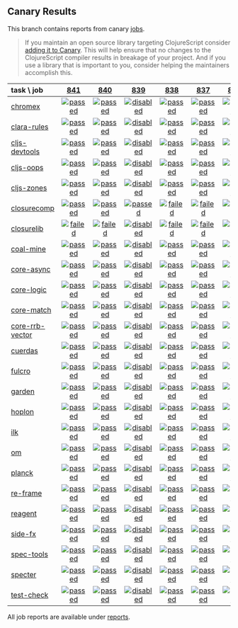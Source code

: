 ## Canary Results

This branch contains reports from canary [jobs](https://github.com/cljs-oss/canary/tree/jobs).

> If you maintain an open source library targeting ClojureScript consider [adding it to Canary](https://github.com/cljs-oss/canary/tree/master#how-to-participate). This will help ensure that no changes to the ClojureScript compiler results in breakage of your project. And if you use a library that is important to you, consider helping the maintainers accomplish this.

[//]: # (begin_overview_table)

| task \ job | <a href="reports/2019/03/13/job-000841-1.10.521-230e46a" title="job #841 finished on 2019-03-13">841</a> | <a href="reports/2019/03/10/job-000840-1.10.521-230e46a" title="job #840 finished on 2019-03-10">840</a> | <a href="reports/2019/03/09/job-000839-1.10.521-230e46a" title="job #839 finished on 2019-03-09">839</a> | <a href="reports/2019/03/09/job-000838-1.10.521-230e46a" title="job #838 finished on 2019-03-09">838</a> | <a href="reports/2019/03/08/job-000837-1.10.521-230e46a" title="job #837 finished on 2019-03-08">837</a> | <a href="reports/2019/03/07/job-000836-1.10.521-230e46a" title="job #836 finished on 2019-03-07">836</a> | <a href="reports/2019/03/06/job-000835-1.10.521-230e46a" title="job #835 finished on 2019-03-06">835</a> | <a href="reports/2019/03/05/job-000834-1.10.521-230e46a" title="job #834 finished on 2019-03-05">834</a> | <a href="reports/2019/03/03/job-000833-1.10.522-ba9a31a" title="job #833 finished on 2019-03-03">833</a> | <a href="reports/2019/03/03/job-000832-1.10.522-3cdb1a3" title="job #832 finished on 2019-03-03">832</a> |
| :--- | :---: | :---: | :---: | :---: | :---: | :---: | :---: | :---: | :---: | :---: |
| [chromex](https://github.com/binaryage/chromex) | <a href="reports/2019/03/13/job-000841-1.10.521-230e46a#-chromex"><img title="passed" src="http://box.binaryage.com/s-passed.svg"><a> | <a href="reports/2019/03/10/job-000840-1.10.521-230e46a#-chromex"><img title="passed" src="http://box.binaryage.com/s-passed.svg"><a> | <a href="reports/2019/03/09/job-000839-1.10.521-230e46a#-chromex"><img title="disabled" src="http://box.binaryage.com/s-disabled.svg"><a> | <a href="reports/2019/03/09/job-000838-1.10.521-230e46a#-chromex"><img title="passed" src="http://box.binaryage.com/s-passed.svg"><a> | <a href="reports/2019/03/08/job-000837-1.10.521-230e46a#-chromex"><img title="passed" src="http://box.binaryage.com/s-passed.svg"><a> | <a href="reports/2019/03/07/job-000836-1.10.521-230e46a#-chromex"><img title="passed" src="http://box.binaryage.com/s-passed.svg"><a> | <a href="reports/2019/03/06/job-000835-1.10.521-230e46a#-chromex"><img title="passed" src="http://box.binaryage.com/s-passed.svg"><a> | <a href="reports/2019/03/05/job-000834-1.10.521-230e46a#-chromex"><img title="passed" src="http://box.binaryage.com/s-passed.svg"><a> | <a href="reports/2019/03/03/job-000833-1.10.522-ba9a31a#-chromex"><img title="passed" src="http://box.binaryage.com/s-passed.svg"><a> | <a href="reports/2019/03/03/job-000832-1.10.522-3cdb1a3#-chromex"><img title="passed" src="http://box.binaryage.com/s-passed.svg"><a> |
| [clara-rules](https://github.com/cerner/clara-rules) | <a href="reports/2019/03/13/job-000841-1.10.521-230e46a#-clara-rules"><img title="passed" src="http://box.binaryage.com/s-passed.svg"><a> | <a href="reports/2019/03/10/job-000840-1.10.521-230e46a#-clara-rules"><img title="passed" src="http://box.binaryage.com/s-passed.svg"><a> | <a href="reports/2019/03/09/job-000839-1.10.521-230e46a#-clara-rules"><img title="disabled" src="http://box.binaryage.com/s-disabled.svg"><a> | <a href="reports/2019/03/09/job-000838-1.10.521-230e46a#-clara-rules"><img title="passed" src="http://box.binaryage.com/s-passed.svg"><a> | <a href="reports/2019/03/08/job-000837-1.10.521-230e46a#-clara-rules"><img title="passed" src="http://box.binaryage.com/s-passed.svg"><a> | <a href="reports/2019/03/07/job-000836-1.10.521-230e46a#-clara-rules"><img title="passed" src="http://box.binaryage.com/s-passed.svg"><a> | <a href="reports/2019/03/06/job-000835-1.10.521-230e46a#-clara-rules"><img title="passed" src="http://box.binaryage.com/s-passed.svg"><a> | <a href="reports/2019/03/05/job-000834-1.10.521-230e46a#-clara-rules"><img title="passed" src="http://box.binaryage.com/s-passed.svg"><a> | <a href="reports/2019/03/03/job-000833-1.10.522-ba9a31a#-clara-rules"><img title="passed" src="http://box.binaryage.com/s-passed.svg"><a> | <a href="reports/2019/03/03/job-000832-1.10.522-3cdb1a3#-clara-rules"><img title="passed" src="http://box.binaryage.com/s-passed.svg"><a> |
| [cljs-devtools](https://github.com/binaryage/cljs-devtools) | <a href="reports/2019/03/13/job-000841-1.10.521-230e46a#-cljs-devtools"><img title="passed" src="http://box.binaryage.com/s-passed.svg"><a> | <a href="reports/2019/03/10/job-000840-1.10.521-230e46a#-cljs-devtools"><img title="passed" src="http://box.binaryage.com/s-passed.svg"><a> | <a href="reports/2019/03/09/job-000839-1.10.521-230e46a#-cljs-devtools"><img title="disabled" src="http://box.binaryage.com/s-disabled.svg"><a> | <a href="reports/2019/03/09/job-000838-1.10.521-230e46a#-cljs-devtools"><img title="passed" src="http://box.binaryage.com/s-passed.svg"><a> | <a href="reports/2019/03/08/job-000837-1.10.521-230e46a#-cljs-devtools"><img title="passed" src="http://box.binaryage.com/s-passed.svg"><a> | <a href="reports/2019/03/07/job-000836-1.10.521-230e46a#-cljs-devtools"><img title="passed" src="http://box.binaryage.com/s-passed.svg"><a> | <a href="reports/2019/03/06/job-000835-1.10.521-230e46a#-cljs-devtools"><img title="passed" src="http://box.binaryage.com/s-passed.svg"><a> | <a href="reports/2019/03/05/job-000834-1.10.521-230e46a#-cljs-devtools"><img title="passed" src="http://box.binaryage.com/s-passed.svg"><a> | <a href="reports/2019/03/03/job-000833-1.10.522-ba9a31a#-cljs-devtools"><img title="passed" src="http://box.binaryage.com/s-passed.svg"><a> | <a href="reports/2019/03/03/job-000832-1.10.522-3cdb1a3#-cljs-devtools"><img title="passed" src="http://box.binaryage.com/s-passed.svg"><a> |
| [cljs-oops](https://github.com/binaryage/cljs-oops) | <a href="reports/2019/03/13/job-000841-1.10.521-230e46a#-cljs-oops"><img title="passed" src="http://box.binaryage.com/s-passed.svg"><a> | <a href="reports/2019/03/10/job-000840-1.10.521-230e46a#-cljs-oops"><img title="passed" src="http://box.binaryage.com/s-passed.svg"><a> | <a href="reports/2019/03/09/job-000839-1.10.521-230e46a#-cljs-oops"><img title="disabled" src="http://box.binaryage.com/s-disabled.svg"><a> | <a href="reports/2019/03/09/job-000838-1.10.521-230e46a#-cljs-oops"><img title="passed" src="http://box.binaryage.com/s-passed.svg"><a> | <a href="reports/2019/03/08/job-000837-1.10.521-230e46a#-cljs-oops"><img title="passed" src="http://box.binaryage.com/s-passed.svg"><a> | <a href="reports/2019/03/07/job-000836-1.10.521-230e46a#-cljs-oops"><img title="passed" src="http://box.binaryage.com/s-passed.svg"><a> | <a href="reports/2019/03/06/job-000835-1.10.521-230e46a#-cljs-oops"><img title="passed" src="http://box.binaryage.com/s-passed.svg"><a> | <a href="reports/2019/03/05/job-000834-1.10.521-230e46a#-cljs-oops"><img title="passed" src="http://box.binaryage.com/s-passed.svg"><a> | <a href="reports/2019/03/03/job-000833-1.10.522-ba9a31a#-cljs-oops"><img title="passed" src="http://box.binaryage.com/s-passed.svg"><a> | <a href="reports/2019/03/03/job-000832-1.10.522-3cdb1a3#-cljs-oops"><img title="passed" src="http://box.binaryage.com/s-passed.svg"><a> |
| [cljs-zones](https://github.com/binaryage/cljs-zones) | <a href="reports/2019/03/13/job-000841-1.10.521-230e46a#-cljs-zones"><img title="passed" src="http://box.binaryage.com/s-passed.svg"><a> | <a href="reports/2019/03/10/job-000840-1.10.521-230e46a#-cljs-zones"><img title="passed" src="http://box.binaryage.com/s-passed.svg"><a> | <a href="reports/2019/03/09/job-000839-1.10.521-230e46a#-cljs-zones"><img title="disabled" src="http://box.binaryage.com/s-disabled.svg"><a> | <a href="reports/2019/03/09/job-000838-1.10.521-230e46a#-cljs-zones"><img title="passed" src="http://box.binaryage.com/s-passed.svg"><a> | <a href="reports/2019/03/08/job-000837-1.10.521-230e46a#-cljs-zones"><img title="passed" src="http://box.binaryage.com/s-passed.svg"><a> | <a href="reports/2019/03/07/job-000836-1.10.521-230e46a#-cljs-zones"><img title="passed" src="http://box.binaryage.com/s-passed.svg"><a> | <a href="reports/2019/03/06/job-000835-1.10.521-230e46a#-cljs-zones"><img title="passed" src="http://box.binaryage.com/s-passed.svg"><a> | <a href="reports/2019/03/05/job-000834-1.10.521-230e46a#-cljs-zones"><img title="passed" src="http://box.binaryage.com/s-passed.svg"><a> | <a href="reports/2019/03/03/job-000833-1.10.522-ba9a31a#-cljs-zones"><img title="passed" src="http://box.binaryage.com/s-passed.svg"><a> | <a href="reports/2019/03/03/job-000832-1.10.522-3cdb1a3#-cljs-zones"><img title="passed" src="http://box.binaryage.com/s-passed.svg"><a> |
| [closurecomp](https://github.com/mfikes/closurecomp) | <a href="reports/2019/03/13/job-000841-1.10.521-230e46a#-closurecomp"><img title="passed" src="http://box.binaryage.com/s-passed.svg"><a> | <a href="reports/2019/03/10/job-000840-1.10.521-230e46a#-closurecomp"><img title="passed" src="http://box.binaryage.com/s-passed.svg"><a> | <a href="reports/2019/03/09/job-000839-1.10.521-230e46a#-closurecomp"><img title="passed" src="http://box.binaryage.com/s-passed.svg"><a> | <a href="reports/2019/03/09/job-000838-1.10.521-230e46a#-closurecomp"><img title="failed" src="http://box.binaryage.com/s-failed.svg"><a> | <a href="reports/2019/03/08/job-000837-1.10.521-230e46a#-closurecomp"><img title="failed" src="http://box.binaryage.com/s-failed.svg"><a> | <a href="reports/2019/03/07/job-000836-1.10.521-230e46a#-closurecomp"><img title="failed" src="http://box.binaryage.com/s-failed.svg"><a> | <a href="reports/2019/03/06/job-000835-1.10.521-230e46a#-closurecomp"><img title="failed" src="http://box.binaryage.com/s-failed.svg"><a> | <a href="reports/2019/03/05/job-000834-1.10.521-230e46a#-closurecomp"><img title="failed" src="http://box.binaryage.com/s-failed.svg"><a> | <a href="reports/2019/03/03/job-000833-1.10.522-ba9a31a#-closurecomp"><img title="failed" src="http://box.binaryage.com/s-failed.svg"><a> | <a href="reports/2019/03/03/job-000832-1.10.522-3cdb1a3#-closurecomp"><img title="failed" src="http://box.binaryage.com/s-failed.svg"><a> |
| [closurelib](https://github.com/mfikes/closurelib) | <a href="reports/2019/03/13/job-000841-1.10.521-230e46a#-closurelib"><img title="failed" src="http://box.binaryage.com/s-failed.svg"><a> | <a href="reports/2019/03/10/job-000840-1.10.521-230e46a#-closurelib"><img title="failed" src="http://box.binaryage.com/s-failed.svg"><a> | <a href="reports/2019/03/09/job-000839-1.10.521-230e46a#-closurelib"><img title="disabled" src="http://box.binaryage.com/s-disabled.svg"><a> | <a href="reports/2019/03/09/job-000838-1.10.521-230e46a#-closurelib"><img title="failed" src="http://box.binaryage.com/s-failed.svg"><a> | <a href="reports/2019/03/08/job-000837-1.10.521-230e46a#-closurelib"><img title="failed" src="http://box.binaryage.com/s-failed.svg"><a> | <a href="reports/2019/03/07/job-000836-1.10.521-230e46a#-closurelib"><img title="failed" src="http://box.binaryage.com/s-failed.svg"><a> | <a href="reports/2019/03/06/job-000835-1.10.521-230e46a#-closurelib"><img title="failed" src="http://box.binaryage.com/s-failed.svg"><a> | <a href="reports/2019/03/05/job-000834-1.10.521-230e46a#-closurelib"><img title="failed" src="http://box.binaryage.com/s-failed.svg"><a> | <a href="reports/2019/03/03/job-000833-1.10.522-ba9a31a#-closurelib"><img title="failed" src="http://box.binaryage.com/s-failed.svg"><a> | <a href="reports/2019/03/03/job-000832-1.10.522-3cdb1a3#-closurelib"><img title="failed" src="http://box.binaryage.com/s-failed.svg"><a> |
| [coal-mine](https://github.com/mfikes/coal-mine) | <a href="reports/2019/03/13/job-000841-1.10.521-230e46a#-coal-mine"><img title="passed" src="http://box.binaryage.com/s-passed.svg"><a> | <a href="reports/2019/03/10/job-000840-1.10.521-230e46a#-coal-mine"><img title="passed" src="http://box.binaryage.com/s-passed.svg"><a> | <a href="reports/2019/03/09/job-000839-1.10.521-230e46a#-coal-mine"><img title="disabled" src="http://box.binaryage.com/s-disabled.svg"><a> | <a href="reports/2019/03/09/job-000838-1.10.521-230e46a#-coal-mine"><img title="passed" src="http://box.binaryage.com/s-passed.svg"><a> | <a href="reports/2019/03/08/job-000837-1.10.521-230e46a#-coal-mine"><img title="passed" src="http://box.binaryage.com/s-passed.svg"><a> | <a href="reports/2019/03/07/job-000836-1.10.521-230e46a#-coal-mine"><img title="passed" src="http://box.binaryage.com/s-passed.svg"><a> | <a href="reports/2019/03/06/job-000835-1.10.521-230e46a#-coal-mine"><img title="passed" src="http://box.binaryage.com/s-passed.svg"><a> | <a href="reports/2019/03/05/job-000834-1.10.521-230e46a#-coal-mine"><img title="passed" src="http://box.binaryage.com/s-passed.svg"><a> | <a href="reports/2019/03/03/job-000833-1.10.522-ba9a31a#-coal-mine"><img title="passed" src="http://box.binaryage.com/s-passed.svg"><a> | <a href="reports/2019/03/03/job-000832-1.10.522-3cdb1a3#-coal-mine"><img title="unknown" src="http://box.binaryage.com/s-unknown.svg"><a> |
| [core-async](https://github.com/clojure/core.async) | <a href="reports/2019/03/13/job-000841-1.10.521-230e46a#-core-async"><img title="passed" src="http://box.binaryage.com/s-passed.svg"><a> | <a href="reports/2019/03/10/job-000840-1.10.521-230e46a#-core-async"><img title="passed" src="http://box.binaryage.com/s-passed.svg"><a> | <a href="reports/2019/03/09/job-000839-1.10.521-230e46a#-core-async"><img title="disabled" src="http://box.binaryage.com/s-disabled.svg"><a> | <a href="reports/2019/03/09/job-000838-1.10.521-230e46a#-core-async"><img title="passed" src="http://box.binaryage.com/s-passed.svg"><a> | <a href="reports/2019/03/08/job-000837-1.10.521-230e46a#-core-async"><img title="passed" src="http://box.binaryage.com/s-passed.svg"><a> | <a href="reports/2019/03/07/job-000836-1.10.521-230e46a#-core-async"><img title="passed" src="http://box.binaryage.com/s-passed.svg"><a> | <a href="reports/2019/03/06/job-000835-1.10.521-230e46a#-core-async"><img title="passed" src="http://box.binaryage.com/s-passed.svg"><a> | <a href="reports/2019/03/05/job-000834-1.10.521-230e46a#-core-async"><img title="passed" src="http://box.binaryage.com/s-passed.svg"><a> | <a href="reports/2019/03/03/job-000833-1.10.522-ba9a31a#-core-async"><img title="passed" src="http://box.binaryage.com/s-passed.svg"><a> | <a href="reports/2019/03/03/job-000832-1.10.522-3cdb1a3#-core-async"><img title="passed" src="http://box.binaryage.com/s-passed.svg"><a> |
| [core-logic](https://github.com/clojure/core.logic) | <a href="reports/2019/03/13/job-000841-1.10.521-230e46a#-core-logic"><img title="passed" src="http://box.binaryage.com/s-passed.svg"><a> | <a href="reports/2019/03/10/job-000840-1.10.521-230e46a#-core-logic"><img title="passed" src="http://box.binaryage.com/s-passed.svg"><a> | <a href="reports/2019/03/09/job-000839-1.10.521-230e46a#-core-logic"><img title="disabled" src="http://box.binaryage.com/s-disabled.svg"><a> | <a href="reports/2019/03/09/job-000838-1.10.521-230e46a#-core-logic"><img title="passed" src="http://box.binaryage.com/s-passed.svg"><a> | <a href="reports/2019/03/08/job-000837-1.10.521-230e46a#-core-logic"><img title="passed" src="http://box.binaryage.com/s-passed.svg"><a> | <a href="reports/2019/03/07/job-000836-1.10.521-230e46a#-core-logic"><img title="passed" src="http://box.binaryage.com/s-passed.svg"><a> | <a href="reports/2019/03/06/job-000835-1.10.521-230e46a#-core-logic"><img title="passed" src="http://box.binaryage.com/s-passed.svg"><a> | <a href="reports/2019/03/05/job-000834-1.10.521-230e46a#-core-logic"><img title="passed" src="http://box.binaryage.com/s-passed.svg"><a> | <a href="reports/2019/03/03/job-000833-1.10.522-ba9a31a#-core-logic"><img title="passed" src="http://box.binaryage.com/s-passed.svg"><a> | <a href="reports/2019/03/03/job-000832-1.10.522-3cdb1a3#-core-logic"><img title="passed" src="http://box.binaryage.com/s-passed.svg"><a> |
| [core-match](https://github.com/clojure/core.match) | <a href="reports/2019/03/13/job-000841-1.10.521-230e46a#-core-match"><img title="passed" src="http://box.binaryage.com/s-passed.svg"><a> | <a href="reports/2019/03/10/job-000840-1.10.521-230e46a#-core-match"><img title="passed" src="http://box.binaryage.com/s-passed.svg"><a> | <a href="reports/2019/03/09/job-000839-1.10.521-230e46a#-core-match"><img title="disabled" src="http://box.binaryage.com/s-disabled.svg"><a> | <a href="reports/2019/03/09/job-000838-1.10.521-230e46a#-core-match"><img title="passed" src="http://box.binaryage.com/s-passed.svg"><a> | <a href="reports/2019/03/08/job-000837-1.10.521-230e46a#-core-match"><img title="passed" src="http://box.binaryage.com/s-passed.svg"><a> | <a href="reports/2019/03/07/job-000836-1.10.521-230e46a#-core-match"><img title="passed" src="http://box.binaryage.com/s-passed.svg"><a> | <a href="reports/2019/03/06/job-000835-1.10.521-230e46a#-core-match"><img title="passed" src="http://box.binaryage.com/s-passed.svg"><a> | <a href="reports/2019/03/05/job-000834-1.10.521-230e46a#-core-match"><img title="passed" src="http://box.binaryage.com/s-passed.svg"><a> | <a href="reports/2019/03/03/job-000833-1.10.522-ba9a31a#-core-match"><img title="passed" src="http://box.binaryage.com/s-passed.svg"><a> | <a href="reports/2019/03/03/job-000832-1.10.522-3cdb1a3#-core-match"><img title="passed" src="http://box.binaryage.com/s-passed.svg"><a> |
| [core-rrb-vector](https://github.com/clojure/core.rrb-vector) | <a href="reports/2019/03/13/job-000841-1.10.521-230e46a#-core-rrb-vector"><img title="passed" src="http://box.binaryage.com/s-passed.svg"><a> | <a href="reports/2019/03/10/job-000840-1.10.521-230e46a#-core-rrb-vector"><img title="passed" src="http://box.binaryage.com/s-passed.svg"><a> | <a href="reports/2019/03/09/job-000839-1.10.521-230e46a#-core-rrb-vector"><img title="disabled" src="http://box.binaryage.com/s-disabled.svg"><a> | <a href="reports/2019/03/09/job-000838-1.10.521-230e46a#-core-rrb-vector"><img title="passed" src="http://box.binaryage.com/s-passed.svg"><a> | <a href="reports/2019/03/08/job-000837-1.10.521-230e46a#-core-rrb-vector"><img title="passed" src="http://box.binaryage.com/s-passed.svg"><a> | <a href="reports/2019/03/07/job-000836-1.10.521-230e46a#-core-rrb-vector"><img title="passed" src="http://box.binaryage.com/s-passed.svg"><a> | <a href="reports/2019/03/06/job-000835-1.10.521-230e46a#-core-rrb-vector"><img title="passed" src="http://box.binaryage.com/s-passed.svg"><a> | <a href="reports/2019/03/05/job-000834-1.10.521-230e46a#-core-rrb-vector"><img title="passed" src="http://box.binaryage.com/s-passed.svg"><a> | <a href="reports/2019/03/03/job-000833-1.10.522-ba9a31a#-core-rrb-vector"><img title="passed" src="http://box.binaryage.com/s-passed.svg"><a> | <a href="reports/2019/03/03/job-000832-1.10.522-3cdb1a3#-core-rrb-vector"><img title="passed" src="http://box.binaryage.com/s-passed.svg"><a> |
| [cuerdas](https://github.com/funcool/cuerdas) | <a href="reports/2019/03/13/job-000841-1.10.521-230e46a#-cuerdas"><img title="passed" src="http://box.binaryage.com/s-passed.svg"><a> | <a href="reports/2019/03/10/job-000840-1.10.521-230e46a#-cuerdas"><img title="passed" src="http://box.binaryage.com/s-passed.svg"><a> | <a href="reports/2019/03/09/job-000839-1.10.521-230e46a#-cuerdas"><img title="disabled" src="http://box.binaryage.com/s-disabled.svg"><a> | <a href="reports/2019/03/09/job-000838-1.10.521-230e46a#-cuerdas"><img title="passed" src="http://box.binaryage.com/s-passed.svg"><a> | <a href="reports/2019/03/08/job-000837-1.10.521-230e46a#-cuerdas"><img title="passed" src="http://box.binaryage.com/s-passed.svg"><a> | <a href="reports/2019/03/07/job-000836-1.10.521-230e46a#-cuerdas"><img title="passed" src="http://box.binaryage.com/s-passed.svg"><a> | <a href="reports/2019/03/06/job-000835-1.10.521-230e46a#-cuerdas"><img title="passed" src="http://box.binaryage.com/s-passed.svg"><a> | <a href="reports/2019/03/05/job-000834-1.10.521-230e46a#-cuerdas"><img title="passed" src="http://box.binaryage.com/s-passed.svg"><a> | <a href="reports/2019/03/03/job-000833-1.10.522-ba9a31a#-cuerdas"><img title="passed" src="http://box.binaryage.com/s-passed.svg"><a> | <a href="reports/2019/03/03/job-000832-1.10.522-3cdb1a3#-cuerdas"><img title="passed" src="http://box.binaryage.com/s-passed.svg"><a> |
| [fulcro](https://github.com/fulcrologic/fulcro) | <a href="reports/2019/03/13/job-000841-1.10.521-230e46a#-fulcro"><img title="passed" src="http://box.binaryage.com/s-passed.svg"><a> | <a href="reports/2019/03/10/job-000840-1.10.521-230e46a#-fulcro"><img title="passed" src="http://box.binaryage.com/s-passed.svg"><a> | <a href="reports/2019/03/09/job-000839-1.10.521-230e46a#-fulcro"><img title="disabled" src="http://box.binaryage.com/s-disabled.svg"><a> | <a href="reports/2019/03/09/job-000838-1.10.521-230e46a#-fulcro"><img title="passed" src="http://box.binaryage.com/s-passed.svg"><a> | <a href="reports/2019/03/08/job-000837-1.10.521-230e46a#-fulcro"><img title="passed" src="http://box.binaryage.com/s-passed.svg"><a> | <a href="reports/2019/03/07/job-000836-1.10.521-230e46a#-fulcro"><img title="passed" src="http://box.binaryage.com/s-passed.svg"><a> | <a href="reports/2019/03/06/job-000835-1.10.521-230e46a#-fulcro"><img title="passed" src="http://box.binaryage.com/s-passed.svg"><a> | <a href="reports/2019/03/05/job-000834-1.10.521-230e46a#-fulcro"><img title="passed" src="http://box.binaryage.com/s-passed.svg"><a> | <a href="reports/2019/03/03/job-000833-1.10.522-ba9a31a#-fulcro"><img title="passed" src="http://box.binaryage.com/s-passed.svg"><a> | <a href="reports/2019/03/03/job-000832-1.10.522-3cdb1a3#-fulcro"><img title="passed" src="http://box.binaryage.com/s-passed.svg"><a> |
| [garden](https://github.com/noprompt/garden) | <a href="reports/2019/03/13/job-000841-1.10.521-230e46a#-garden"><img title="passed" src="http://box.binaryage.com/s-passed.svg"><a> | <a href="reports/2019/03/10/job-000840-1.10.521-230e46a#-garden"><img title="passed" src="http://box.binaryage.com/s-passed.svg"><a> | <a href="reports/2019/03/09/job-000839-1.10.521-230e46a#-garden"><img title="disabled" src="http://box.binaryage.com/s-disabled.svg"><a> | <a href="reports/2019/03/09/job-000838-1.10.521-230e46a#-garden"><img title="passed" src="http://box.binaryage.com/s-passed.svg"><a> | <a href="reports/2019/03/08/job-000837-1.10.521-230e46a#-garden"><img title="passed" src="http://box.binaryage.com/s-passed.svg"><a> | <a href="reports/2019/03/07/job-000836-1.10.521-230e46a#-garden"><img title="passed" src="http://box.binaryage.com/s-passed.svg"><a> | <a href="reports/2019/03/06/job-000835-1.10.521-230e46a#-garden"><img title="passed" src="http://box.binaryage.com/s-passed.svg"><a> | <a href="reports/2019/03/05/job-000834-1.10.521-230e46a#-garden"><img title="passed" src="http://box.binaryage.com/s-passed.svg"><a> | <a href="reports/2019/03/03/job-000833-1.10.522-ba9a31a#-garden"><img title="passed" src="http://box.binaryage.com/s-passed.svg"><a> | <a href="reports/2019/03/03/job-000832-1.10.522-3cdb1a3#-garden"><img title="passed" src="http://box.binaryage.com/s-passed.svg"><a> |
| [hoplon](https://github.com/hoplon/hoplon) | <a href="reports/2019/03/13/job-000841-1.10.521-230e46a#-hoplon"><img title="passed" src="http://box.binaryage.com/s-passed.svg"><a> | <a href="reports/2019/03/10/job-000840-1.10.521-230e46a#-hoplon"><img title="passed" src="http://box.binaryage.com/s-passed.svg"><a> | <a href="reports/2019/03/09/job-000839-1.10.521-230e46a#-hoplon"><img title="disabled" src="http://box.binaryage.com/s-disabled.svg"><a> | <a href="reports/2019/03/09/job-000838-1.10.521-230e46a#-hoplon"><img title="passed" src="http://box.binaryage.com/s-passed.svg"><a> | <a href="reports/2019/03/08/job-000837-1.10.521-230e46a#-hoplon"><img title="passed" src="http://box.binaryage.com/s-passed.svg"><a> | <a href="reports/2019/03/07/job-000836-1.10.521-230e46a#-hoplon"><img title="passed" src="http://box.binaryage.com/s-passed.svg"><a> | <a href="reports/2019/03/06/job-000835-1.10.521-230e46a#-hoplon"><img title="passed" src="http://box.binaryage.com/s-passed.svg"><a> | <a href="reports/2019/03/05/job-000834-1.10.521-230e46a#-hoplon"><img title="passed" src="http://box.binaryage.com/s-passed.svg"><a> | <a href="reports/2019/03/03/job-000833-1.10.522-ba9a31a#-hoplon"><img title="passed" src="http://box.binaryage.com/s-passed.svg"><a> | <a href="reports/2019/03/03/job-000832-1.10.522-3cdb1a3#-hoplon"><img title="passed" src="http://box.binaryage.com/s-passed.svg"><a> |
| [ilk](https://github.com/mfikes/ilk) | <a href="reports/2019/03/13/job-000841-1.10.521-230e46a#-ilk"><img title="passed" src="http://box.binaryage.com/s-passed.svg"><a> | <a href="reports/2019/03/10/job-000840-1.10.521-230e46a#-ilk"><img title="passed" src="http://box.binaryage.com/s-passed.svg"><a> | <a href="reports/2019/03/09/job-000839-1.10.521-230e46a#-ilk"><img title="disabled" src="http://box.binaryage.com/s-disabled.svg"><a> | <a href="reports/2019/03/09/job-000838-1.10.521-230e46a#-ilk"><img title="passed" src="http://box.binaryage.com/s-passed.svg"><a> | <a href="reports/2019/03/08/job-000837-1.10.521-230e46a#-ilk"><img title="passed" src="http://box.binaryage.com/s-passed.svg"><a> | <a href="reports/2019/03/07/job-000836-1.10.521-230e46a#-ilk"><img title="passed" src="http://box.binaryage.com/s-passed.svg"><a> | <a href="reports/2019/03/06/job-000835-1.10.521-230e46a#-ilk"><img title="passed" src="http://box.binaryage.com/s-passed.svg"><a> | <a href="reports/2019/03/05/job-000834-1.10.521-230e46a#-ilk"><img title="passed" src="http://box.binaryage.com/s-passed.svg"><a> | <a href="reports/2019/03/03/job-000833-1.10.522-ba9a31a#-ilk"><img title="passed" src="http://box.binaryage.com/s-passed.svg"><a> | <a href="reports/2019/03/03/job-000832-1.10.522-3cdb1a3#-ilk"><img title="passed" src="http://box.binaryage.com/s-passed.svg"><a> |
| [om](https://github.com/omcljs/om) | <a href="reports/2019/03/13/job-000841-1.10.521-230e46a#-om"><img title="passed" src="http://box.binaryage.com/s-passed.svg"><a> | <a href="reports/2019/03/10/job-000840-1.10.521-230e46a#-om"><img title="passed" src="http://box.binaryage.com/s-passed.svg"><a> | <a href="reports/2019/03/09/job-000839-1.10.521-230e46a#-om"><img title="disabled" src="http://box.binaryage.com/s-disabled.svg"><a> | <a href="reports/2019/03/09/job-000838-1.10.521-230e46a#-om"><img title="passed" src="http://box.binaryage.com/s-passed.svg"><a> | <a href="reports/2019/03/08/job-000837-1.10.521-230e46a#-om"><img title="passed" src="http://box.binaryage.com/s-passed.svg"><a> | <a href="reports/2019/03/07/job-000836-1.10.521-230e46a#-om"><img title="passed" src="http://box.binaryage.com/s-passed.svg"><a> | <a href="reports/2019/03/06/job-000835-1.10.521-230e46a#-om"><img title="passed" src="http://box.binaryage.com/s-passed.svg"><a> | <a href="reports/2019/03/05/job-000834-1.10.521-230e46a#-om"><img title="passed" src="http://box.binaryage.com/s-passed.svg"><a> | <a href="reports/2019/03/03/job-000833-1.10.522-ba9a31a#-om"><img title="passed" src="http://box.binaryage.com/s-passed.svg"><a> | <a href="reports/2019/03/03/job-000832-1.10.522-3cdb1a3#-om"><img title="passed" src="http://box.binaryage.com/s-passed.svg"><a> |
| [planck](https://github.com/planck-repl/planck) | <a href="reports/2019/03/13/job-000841-1.10.521-230e46a#-planck"><img title="passed" src="http://box.binaryage.com/s-passed.svg"><a> | <a href="reports/2019/03/10/job-000840-1.10.521-230e46a#-planck"><img title="passed" src="http://box.binaryage.com/s-passed.svg"><a> | <a href="reports/2019/03/09/job-000839-1.10.521-230e46a#-planck"><img title="disabled" src="http://box.binaryage.com/s-disabled.svg"><a> | <a href="reports/2019/03/09/job-000838-1.10.521-230e46a#-planck"><img title="passed" src="http://box.binaryage.com/s-passed.svg"><a> | <a href="reports/2019/03/08/job-000837-1.10.521-230e46a#-planck"><img title="passed" src="http://box.binaryage.com/s-passed.svg"><a> | <a href="reports/2019/03/07/job-000836-1.10.521-230e46a#-planck"><img title="passed" src="http://box.binaryage.com/s-passed.svg"><a> | <a href="reports/2019/03/06/job-000835-1.10.521-230e46a#-planck"><img title="passed" src="http://box.binaryage.com/s-passed.svg"><a> | <a href="reports/2019/03/05/job-000834-1.10.521-230e46a#-planck"><img title="passed" src="http://box.binaryage.com/s-passed.svg"><a> | <a href="reports/2019/03/03/job-000833-1.10.522-ba9a31a#-planck"><img title="passed" src="http://box.binaryage.com/s-passed.svg"><a> | <a href="reports/2019/03/03/job-000832-1.10.522-3cdb1a3#-planck"><img title="passed" src="http://box.binaryage.com/s-passed.svg"><a> |
| [re-frame](https://github.com/Day8/re-frame) | <a href="reports/2019/03/13/job-000841-1.10.521-230e46a#-re-frame"><img title="passed" src="http://box.binaryage.com/s-passed.svg"><a> | <a href="reports/2019/03/10/job-000840-1.10.521-230e46a#-re-frame"><img title="passed" src="http://box.binaryage.com/s-passed.svg"><a> | <a href="reports/2019/03/09/job-000839-1.10.521-230e46a#-re-frame"><img title="disabled" src="http://box.binaryage.com/s-disabled.svg"><a> | <a href="reports/2019/03/09/job-000838-1.10.521-230e46a#-re-frame"><img title="passed" src="http://box.binaryage.com/s-passed.svg"><a> | <a href="reports/2019/03/08/job-000837-1.10.521-230e46a#-re-frame"><img title="passed" src="http://box.binaryage.com/s-passed.svg"><a> | <a href="reports/2019/03/07/job-000836-1.10.521-230e46a#-re-frame"><img title="passed" src="http://box.binaryage.com/s-passed.svg"><a> | <a href="reports/2019/03/06/job-000835-1.10.521-230e46a#-re-frame"><img title="passed" src="http://box.binaryage.com/s-passed.svg"><a> | <a href="reports/2019/03/05/job-000834-1.10.521-230e46a#-re-frame"><img title="passed" src="http://box.binaryage.com/s-passed.svg"><a> | <a href="reports/2019/03/03/job-000833-1.10.522-ba9a31a#-re-frame"><img title="passed" src="http://box.binaryage.com/s-passed.svg"><a> | <a href="reports/2019/03/03/job-000832-1.10.522-3cdb1a3#-re-frame"><img title="passed" src="http://box.binaryage.com/s-passed.svg"><a> |
| [reagent](https://github.com/reagent-project/reagent) | <a href="reports/2019/03/13/job-000841-1.10.521-230e46a#-reagent"><img title="passed" src="http://box.binaryage.com/s-passed.svg"><a> | <a href="reports/2019/03/10/job-000840-1.10.521-230e46a#-reagent"><img title="passed" src="http://box.binaryage.com/s-passed.svg"><a> | <a href="reports/2019/03/09/job-000839-1.10.521-230e46a#-reagent"><img title="disabled" src="http://box.binaryage.com/s-disabled.svg"><a> | <a href="reports/2019/03/09/job-000838-1.10.521-230e46a#-reagent"><img title="passed" src="http://box.binaryage.com/s-passed.svg"><a> | <a href="reports/2019/03/08/job-000837-1.10.521-230e46a#-reagent"><img title="passed" src="http://box.binaryage.com/s-passed.svg"><a> | <a href="reports/2019/03/07/job-000836-1.10.521-230e46a#-reagent"><img title="passed" src="http://box.binaryage.com/s-passed.svg"><a> | <a href="reports/2019/03/06/job-000835-1.10.521-230e46a#-reagent"><img title="passed" src="http://box.binaryage.com/s-passed.svg"><a> | <a href="reports/2019/03/05/job-000834-1.10.521-230e46a#-reagent"><img title="passed" src="http://box.binaryage.com/s-passed.svg"><a> | <a href="reports/2019/03/03/job-000833-1.10.522-ba9a31a#-reagent"><img title="passed" src="http://box.binaryage.com/s-passed.svg"><a> | <a href="reports/2019/03/03/job-000832-1.10.522-3cdb1a3#-reagent"><img title="passed" src="http://box.binaryage.com/s-passed.svg"><a> |
| [side-fx](https://github.com/cljsrn/side-fx) | <a href="reports/2019/03/13/job-000841-1.10.521-230e46a#-side-fx"><img title="passed" src="http://box.binaryage.com/s-passed.svg"><a> | <a href="reports/2019/03/10/job-000840-1.10.521-230e46a#-side-fx"><img title="passed" src="http://box.binaryage.com/s-passed.svg"><a> | <a href="reports/2019/03/09/job-000839-1.10.521-230e46a#-side-fx"><img title="disabled" src="http://box.binaryage.com/s-disabled.svg"><a> | <a href="reports/2019/03/09/job-000838-1.10.521-230e46a#-side-fx"><img title="passed" src="http://box.binaryage.com/s-passed.svg"><a> | <a href="reports/2019/03/08/job-000837-1.10.521-230e46a#-side-fx"><img title="passed" src="http://box.binaryage.com/s-passed.svg"><a> | <a href="reports/2019/03/07/job-000836-1.10.521-230e46a#-side-fx"><img title="passed" src="http://box.binaryage.com/s-passed.svg"><a> | <a href="reports/2019/03/06/job-000835-1.10.521-230e46a#-side-fx"><img title="passed" src="http://box.binaryage.com/s-passed.svg"><a> | <a href="reports/2019/03/05/job-000834-1.10.521-230e46a#-side-fx"><img title="passed" src="http://box.binaryage.com/s-passed.svg"><a> | <a href="reports/2019/03/03/job-000833-1.10.522-ba9a31a#-side-fx"><img title="passed" src="http://box.binaryage.com/s-passed.svg"><a> | <a href="reports/2019/03/03/job-000832-1.10.522-3cdb1a3#-side-fx"><img title="passed" src="http://box.binaryage.com/s-passed.svg"><a> |
| [spec-tools](https://github.com/metosin/spec-tools) | <a href="reports/2019/03/13/job-000841-1.10.521-230e46a#-spec-tools"><img title="passed" src="http://box.binaryage.com/s-passed.svg"><a> | <a href="reports/2019/03/10/job-000840-1.10.521-230e46a#-spec-tools"><img title="passed" src="http://box.binaryage.com/s-passed.svg"><a> | <a href="reports/2019/03/09/job-000839-1.10.521-230e46a#-spec-tools"><img title="disabled" src="http://box.binaryage.com/s-disabled.svg"><a> | <a href="reports/2019/03/09/job-000838-1.10.521-230e46a#-spec-tools"><img title="passed" src="http://box.binaryage.com/s-passed.svg"><a> | <a href="reports/2019/03/08/job-000837-1.10.521-230e46a#-spec-tools"><img title="passed" src="http://box.binaryage.com/s-passed.svg"><a> | <a href="reports/2019/03/07/job-000836-1.10.521-230e46a#-spec-tools"><img title="passed" src="http://box.binaryage.com/s-passed.svg"><a> | <a href="reports/2019/03/06/job-000835-1.10.521-230e46a#-spec-tools"><img title="passed" src="http://box.binaryage.com/s-passed.svg"><a> | <a href="reports/2019/03/05/job-000834-1.10.521-230e46a#-spec-tools"><img title="passed" src="http://box.binaryage.com/s-passed.svg"><a> | <a href="reports/2019/03/03/job-000833-1.10.522-ba9a31a#-spec-tools"><img title="passed" src="http://box.binaryage.com/s-passed.svg"><a> | <a href="reports/2019/03/03/job-000832-1.10.522-3cdb1a3#-spec-tools"><img title="passed" src="http://box.binaryage.com/s-passed.svg"><a> |
| [specter](https://github.com/nathanmarz/specter) | <a href="reports/2019/03/13/job-000841-1.10.521-230e46a#-specter"><img title="passed" src="http://box.binaryage.com/s-passed.svg"><a> | <a href="reports/2019/03/10/job-000840-1.10.521-230e46a#-specter"><img title="passed" src="http://box.binaryage.com/s-passed.svg"><a> | <a href="reports/2019/03/09/job-000839-1.10.521-230e46a#-specter"><img title="disabled" src="http://box.binaryage.com/s-disabled.svg"><a> | <a href="reports/2019/03/09/job-000838-1.10.521-230e46a#-specter"><img title="passed" src="http://box.binaryage.com/s-passed.svg"><a> | <a href="reports/2019/03/08/job-000837-1.10.521-230e46a#-specter"><img title="passed" src="http://box.binaryage.com/s-passed.svg"><a> | <a href="reports/2019/03/07/job-000836-1.10.521-230e46a#-specter"><img title="passed" src="http://box.binaryage.com/s-passed.svg"><a> | <a href="reports/2019/03/06/job-000835-1.10.521-230e46a#-specter"><img title="passed" src="http://box.binaryage.com/s-passed.svg"><a> | <a href="reports/2019/03/05/job-000834-1.10.521-230e46a#-specter"><img title="passed" src="http://box.binaryage.com/s-passed.svg"><a> | <a href="reports/2019/03/03/job-000833-1.10.522-ba9a31a#-specter"><img title="passed" src="http://box.binaryage.com/s-passed.svg"><a> | <a href="reports/2019/03/03/job-000832-1.10.522-3cdb1a3#-specter"><img title="passed" src="http://box.binaryage.com/s-passed.svg"><a> |
| [test-check](https://github.com/clojure/test.check) | <a href="reports/2019/03/13/job-000841-1.10.521-230e46a#-test-check"><img title="passed" src="http://box.binaryage.com/s-passed.svg"><a> | <a href="reports/2019/03/10/job-000840-1.10.521-230e46a#-test-check"><img title="passed" src="http://box.binaryage.com/s-passed.svg"><a> | <a href="reports/2019/03/09/job-000839-1.10.521-230e46a#-test-check"><img title="disabled" src="http://box.binaryage.com/s-disabled.svg"><a> | <a href="reports/2019/03/09/job-000838-1.10.521-230e46a#-test-check"><img title="passed" src="http://box.binaryage.com/s-passed.svg"><a> | <a href="reports/2019/03/08/job-000837-1.10.521-230e46a#-test-check"><img title="passed" src="http://box.binaryage.com/s-passed.svg"><a> | <a href="reports/2019/03/07/job-000836-1.10.521-230e46a#-test-check"><img title="passed" src="http://box.binaryage.com/s-passed.svg"><a> | <a href="reports/2019/03/06/job-000835-1.10.521-230e46a#-test-check"><img title="passed" src="http://box.binaryage.com/s-passed.svg"><a> | <a href="reports/2019/03/05/job-000834-1.10.521-230e46a#-test-check"><img title="passed" src="http://box.binaryage.com/s-passed.svg"><a> | <a href="reports/2019/03/03/job-000833-1.10.522-ba9a31a#-test-check"><img title="passed" src="http://box.binaryage.com/s-passed.svg"><a> | <a href="reports/2019/03/03/job-000832-1.10.522-3cdb1a3#-test-check"><img title="passed" src="http://box.binaryage.com/s-passed.svg"><a> |

[//]: # (end_overview_table)

All job reports are available under [reports](reports).
